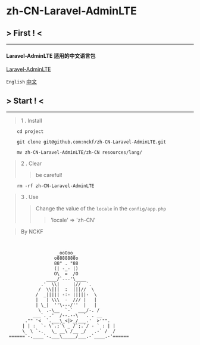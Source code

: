 # zh-CN-Laravel-AdminLTE

## > First ! <
---
#### Laravel-AdminLTE 适用的中文语言包

[Laravel-AdminLTE](https://github.com/jeroennoten/Laravel-AdminLTE)

`English`
[中文](https://github.com/nckf/zh-CN-Laravel-AdminLTE/blob/master/README-zhCN.md)

## > Start ! <
---

> 1 . Install
````
    cd project

    git clone git@github.com:nckf/zh-CN-Laravel-AdminLTE.git

    mv zh-CN-Laravel-AdminLTE/zh-CN resources/lang/
````

> 2 . Clear
>> be careful!
````
    rm -rf zh-CN-Laravel-AdminLTE
````

> 3 . Use
>> Change the value of the `locale` in the `config/app.php`
>>> 'locale' => 'zh-CN'

> By NCKF
````
 

                   _ooOoo_
                  o8888888o
                  88" . "88
                  (| -_- |)
                  O\  =  /O
               ____/`---'\____
             .'  \\|     |//  `.
            /  \\|||  :  |||//  \
           /  _||||| -:- |||||-  \
           |   | \\\  -  /// |   |
           | \_|  ''\---/''  |   |
            \  .-\__  `-`  ___/-. /
          ___`. .'  /--.--\  `. . __
       ."" '<  `.___\_<|>_/___.'  >'"".
      | | :  `- \`.;`\ _ /`;.`/ - ` : | |
      \  \ `-.   \_ __\ /__ _/   .-` /  /
 ======`-.____`-.___\_____/___.-`____.-'======
````